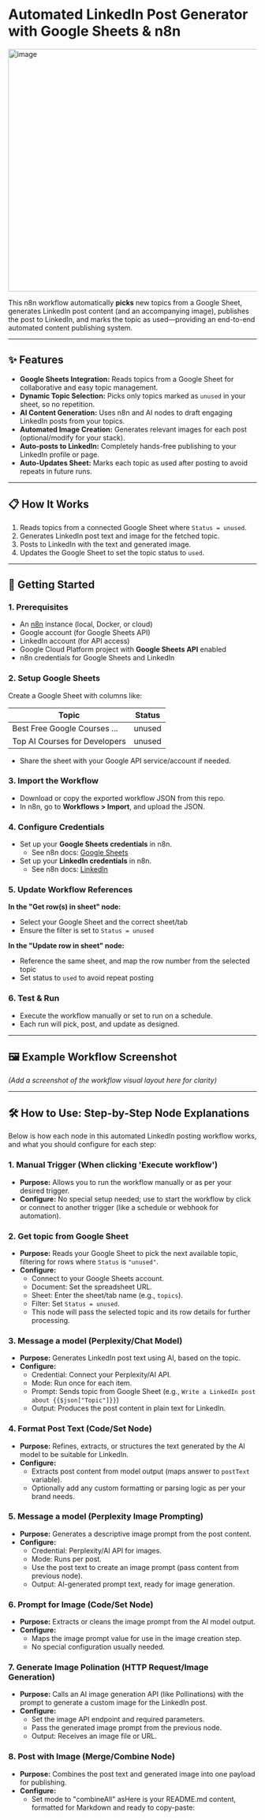 # Automated LinkedIn Post Generator with Google Sheets & n8n
<img width="1567" height="492" alt="image" src="https://github.com/user-attachments/assets/e0453ae2-0fb8-4d7a-bd84-2bd779252b8d" />

This n8n workflow automatically **picks** new topics from a Google Sheet, generates LinkedIn post content (and an accompanying image), publishes the post to LinkedIn, and marks the topic as used—providing an end-to-end automated content publishing system.

---

## ✨ Features

- **Google Sheets Integration:** Reads topics from a Google Sheet for collaborative and easy topic management.
- **Dynamic Topic Selection:** Picks only topics marked as `unused` in your sheet, so no repetition.
- **AI Content Generation:** Uses n8n and AI nodes to draft engaging LinkedIn posts from your topics.
- **Automated Image Creation:** Generates relevant images for each post (optional/modify for your stack).
- **Auto-posts to LinkedIn:** Completely hands-free publishing to your LinkedIn profile or page.
- **Auto-Updates Sheet:** Marks each topic as used after posting to avoid repeats in future runs.

---

## 📋 How It Works

1. Reads topics from a connected Google Sheet where `Status = unused`.
2. Generates LinkedIn post text and image for the fetched topic.
3. Posts to LinkedIn with the text and generated image.
4. Updates the Google Sheet to set the topic status to `used`.

---

## 🚀 Getting Started

### 1. Prerequisites

- An [n8n](https://n8n.io/) instance (local, Docker, or cloud)
- Google account (for Google Sheets API)
- LinkedIn account (for API access)
- Google Cloud Platform project with **Google Sheets API** enabled
- n8n credentials for Google Sheets and LinkedIn

### 2. Setup Google Sheets

Create a Google Sheet with columns like:

| Topic                           | Status  |
|----------------------------------|---------|
| Best Free Google Courses ...     | unused  |
| Top AI Courses for Developers    | unused  |

- Share the sheet with your Google API service/account if needed.

### 3. Import the Workflow

- Download or copy the exported workflow JSON from this repo.
- In n8n, go to **Workflows > Import**, and upload the JSON.

### 4. Configure Credentials

- Set up your **Google Sheets credentials** in n8n.
  - See n8n docs: [Google Sheets](https://docs.n8n.io/integrations/builtin/app-nodes/n8n-nodes-base.googlesheets/)
- Set up your **LinkedIn credentials** in n8n.
  - See n8n docs: [LinkedIn](https://docs.n8n.io/integrations/builtin/app-nodes/n8n-nodes-base.linkedin/)

### 5. Update Workflow References

**In the "Get row(s) in sheet" node:**
- Select your Google Sheet and the correct sheet/tab
- Ensure the filter is set to `Status = unused`

**In the "Update row in sheet" node:**
- Reference the same sheet, and map the row number from the selected topic
- Set status to `used` to avoid repeat posting

### 6. Test & Run

- Execute the workflow manually or set to run on a schedule.
- Each run will pick, post, and update as designed.

---

## 🖼 Example Workflow Screenshot

*(Add a screenshot of the workflow visual layout here for clarity)*

---

## 🛠 How to Use: Step-by-Step Node Explanations

Below is how each node in this automated LinkedIn posting workflow works, and what you should configure for each step:

### 1. Manual Trigger (When clicking 'Execute workflow')
- **Purpose:** Allows you to run the workflow manually or as per your desired trigger.
- **Configure:** No special setup needed; use to start the workflow by click or connect to another trigger (like a schedule or webhook for automation).

### 2. Get topic from Google Sheet
- **Purpose:** Reads your Google Sheet to pick the next available topic, filtering for rows where `Status` is `"unused"`.
- **Configure:**
  - Connect to your Google Sheets account.
  - Document: Set the spreadsheet URL.
  - Sheet: Enter the sheet/tab name (e.g., `topics`).
  - Filter: Set `Status = unused`.
  - This node will pass the selected topic and its row details for further processing.

### 3. Message a model (Perplexity/Chat Model)
- **Purpose:** Generates LinkedIn post text using AI, based on the topic.
- **Configure:**
  - Credential: Connect your Perplexity/AI API.
  - Mode: Run once for each item.
  - Prompt: Sends topic from Google Sheet (e.g., `Write a LinkedIn post about {{$json["Topic"]}}`)
  - Output: Produces the post content in plain text for LinkedIn.

### 4. Format Post Text (Code/Set Node)
- **Purpose:** Refines, extracts, or structures the text generated by the AI model to be suitable for LinkedIn.
- **Configure:**
  - Extracts post content from model output (maps answer to `postText` variable).
  - Optionally add any custom formatting or parsing logic as per your brand needs.

### 5. Message a model (Perplexity Image Prompting)
- **Purpose:** Generates a descriptive image prompt from the post content.
- **Configure:**
  - Credential: Perplexity/AI API for images.
  - Mode: Runs per post.
  - Use the post text to create an image prompt (pass content from previous node).
  - Output: AI-generated prompt text, ready for image generation.

### 6. Prompt for Image (Code/Set Node)
- **Purpose:** Extracts or cleans the image prompt from the AI model output.
- **Configure:**
  - Maps the image prompt value for use in the image creation step.
  - No special configuration usually needed.

### 7. Generate Image Polination (HTTP Request/Image Generation)
- **Purpose:** Calls an AI image generation API (like Pollinations) with the prompt to generate a custom image for the LinkedIn post.
- **Configure:**
  - Set the image API endpoint and required parameters.
  - Pass the generated image prompt from the previous node.
  - Output: Receives an image file or URL.

### 8. Post with Image (Merge/Combine Node)
- **Purpose:** Combines the post text and generated image into one payload for publishing.
- **Configure:**
  - Set mode to "combineAll" asHere is your README.md content, formatted for Markdown and ready to copy-paste:

